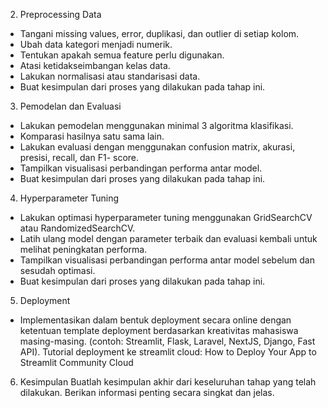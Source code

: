 2. Preprocessing Data
- Tangani missing values, error, duplikasi, dan outlier di setiap kolom.
- Ubah data kategori menjadi numerik.
- Tentukan apakah semua feature perlu digunakan.
- Atasi ketidakseimbangan kelas data.
- Lakukan normalisasi atau standarisasi data.
- Buat kesimpulan dari proses yang dilakukan pada tahap ini.

3. Pemodelan dan Evaluasi
- Lakukan pemodelan menggunakan minimal 3 algoritma klasifikasi.
- Komparasi hasilnya satu sama lain.
- Lakukan evaluasi dengan menggunakan confusion matrix, akurasi, presisi,
recall, dan F1- score.
- Tampilkan visualisasi perbandingan performa antar model.
- Buat kesimpulan dari proses yang dilakukan pada tahap ini.

4. Hyperparameter Tuning
- Lakukan optimasi hyperparameter tuning menggunakan GridSearchCV atau
RandomizedSearchCV.
- Latih ulang model dengan parameter terbaik dan evaluasi kembali untuk melihat
peningkatan performa.    
- Tampilkan visualisasi perbandingan performa antar model sebelum dan sesudah
optimasi.
- Buat kesimpulan dari proses yang dilakukan pada tahap ini.

5. Deployment
- Implementasikan dalam bentuk deployment secara online dengan ketentuan
template deployment berdasarkan kreativitas mahasiswa masing-masing.
(contoh: Streamlit, Flask, Laravel, NextJS, Django, Fast API).
Tutorial deployment ke streamlit cloud:
How to Deploy Your App to Streamlit Community Cloud

6. Kesimpulan
Buatlah kesimpulan akhir dari keseluruhan tahap yang telah dilakukan.
Berikan informasi penting secara singkat dan jelas.